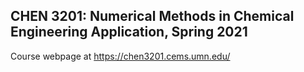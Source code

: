 ## CHEN 3201: Numerical Methods in Chemical Engineering Application, Spring 2021

Course webpage at https://chen3201.cems.umn.edu/
